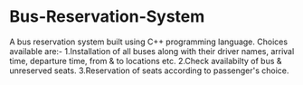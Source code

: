 # Bus-Reservation-System
A bus reservation system built using C++ programming language.
Choices available are:-
1.Installation of all buses along with their driver names, arrival time, departure time, from & to locations etc.
2.Check availabilty of bus & unreserved seats.
3.Reservation of seats according to passenger's choice.
